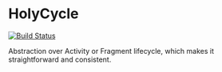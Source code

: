 # HolyCycle

[![Build Status](https://travis-ci.org/restorer/holycycle.svg?branch=master)](https://travis-ci.org/restorer/holycycle)

Abstraction over Activity or Fragment lifecycle, which makes it straightforward and consistent.
